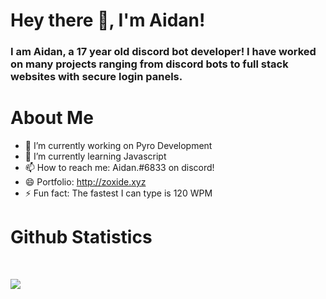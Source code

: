 # Hey there 👋, I'm Aidan!
### I am Aidan, a 17 year old discord bot developer! I have worked on many projects ranging from discord bots to full stack websites with secure login panels.

# About Me
- 🔭 I’m currently working on Pyro Development
- 🌱 I’m currently learning Javascript
- 📫 How to reach me: Aidan.#6833 on discord!
- 😄 Portfolio: http://zoxide.xyz
- ⚡ Fun fact: The fastest I can type is 120 WPM

# Github Statistics
<br>

<p align = "left">
  <img src = "https://github-readme-stats.vercel.app/api?username=zoxide&show_icons=true&count_private=true&theme=prussian&line_height=32">
</p>
